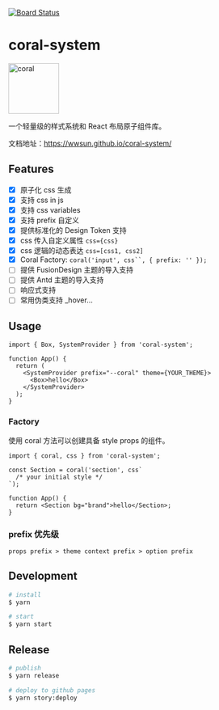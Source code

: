 [![Board Status](https://wwsun.visualstudio.com/e5f1c7ed-951e-49a8-a3e5-46503983328e/5d0176ac-492d-442c-88c0-9cd94b2083a0/_apis/work/boardbadge/a0f25ea5-25d5-45da-a76d-a7cf6f7b0d9c)](https://wwsun.visualstudio.com/e5f1c7ed-951e-49a8-a3e5-46503983328e/_boards/board/t/5d0176ac-492d-442c-88c0-9cd94b2083a0/Microsoft.RequirementCategory)
# coral-system

<img src="https://user-images.githubusercontent.com/6984035/160110646-2e95c392-7f29-48f3-8970-f07a86b57553.png" alt="coral" height="100px">

一个轻量级的样式系统和 React 布局原子组件库。

文档地址：https://wwsun.github.io/coral-system/

## Features

- [x] 原子化 css 生成
- [x] 支持 css in js
- [x] 支持 css variables
- [x] 支持 prefix 自定义
- [x] 提供标准化的 Design Token 支持
- [x] css 传入自定义属性 `css={css}`
- [x] css 逻辑的动态表达 `css=[css1, css2]`
- [x] Coral Factory: ` coral('input', css``, { prefix: '' }); `
- [ ] 提供 FusionDesign 主题的导入支持
- [ ] 提供 Antd 主题的导入支持
- [ ] 响应式支持
- [ ] 常用伪类支持 \_hover...

## Usage

```tsx
import { Box, SystemProvider } from 'coral-system';

function App() {
  return (
    <SystemProvider prefix="--coral" theme={YOUR_THEME}>
      <Box>hello</Box>
    </SystemProvider>
  );
}
```

### Factory

使用 coral 方法可以创建具备 style props 的组件。

```tsx
import { coral, css } from 'coral-system';

const Section = coral('section', css`
  /* your initial style */
`);

function App() {
  return <Section bg="brand">hello</Section>;
}
```

### prefix 优先级

```
props prefix > theme context prefix > option prefix
```

## Development

```bash
# install
$ yarn

# start
$ yarn start
```

## Release

```bash
# publish
$ yarn release

# deploy to github pages
$ yarn story:deploy
```
